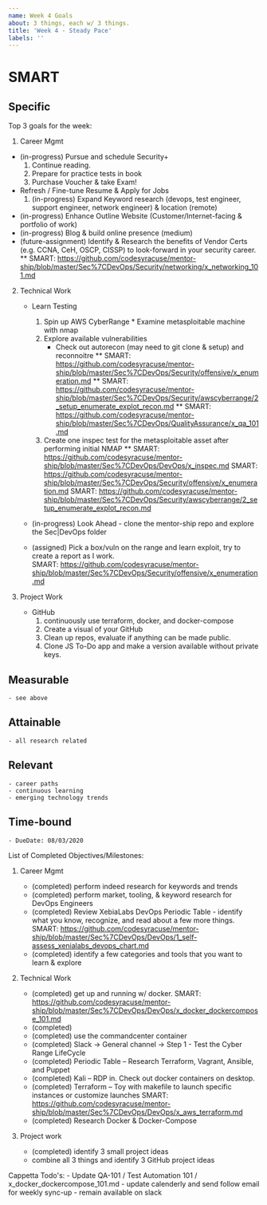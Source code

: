 ```yaml
---
name: Week 4 Goals
about: 3 things, each w/ 3 things.
title: 'Week 4 - Steady Pace'
labels: ''
---
```


# SMART
## Specific

Top 3 goals for the week: 

1.	Career Mgmt
 - (in-progress) Pursue and schedule Security+
    1.	Continue reading.
    2.	Prepare for practice tests in book
    3.	Purchase Voucher & take Exam!
 -  Refresh / Fine-tune Resume & Apply for Jobs
    1. (in-progress) Expand Keyword research (devops, test engineer, support engineer, network engineer) & location (remote)
 - (in-progress) Enhance Outline Website (Customer/Internet-facing & portfolio of work)
 - (in-progress) Blog & build online presence (medium)
 - (future-assignment) Identify & Research the benefits of Vendor Certs (e.g. CCNA, CeH, OSCP, CISSP) to look-forward in your security career.
        ** SMART: https://github.com/codesyracuse/mentor-ship/blob/master/Sec%7CDevOps/Security/networking/x_networking_101.md

2. Technical Work
    - Learn Testing
        1.	Spin up AWS CyberRange * Examine metasploitable machine with nmap
        2.	Explore available vulnerabilities
            - Check out autorecon (may need to git clone & setup) and reconnoitre
        ** SMART: https://github.com/codesyracuse/mentor-ship/blob/master/Sec%7CDevOps/Security/offensive/x_enumeration.md
        ** SMART: https://github.com/codesyracuse/mentor-ship/blob/master/Sec%7CDevOps/Security/awscyberrange/2_setup_enumerate_explot_recon.md
        ** SMART: https://github.com/codesyracuse/mentor-ship/blob/master/Sec%7CDevOps/QualityAssurance/x_qa_101.md
        3.  Create one inspec test for the metasploitable asset after performing initial NMAP
        ** SMART: https://github.com/codesyracuse/mentor-ship/blob/master/Sec%7CDevOps/DevOps/x_inspec.md
        SMART: https://github.com/codesyracuse/mentor-ship/blob/master/Sec%7CDevOps/Security/offensive/x_enumeration.md
        SMART: https://github.com/codesyracuse/mentor-ship/blob/master/Sec%7CDevOps/Security/awscyberrange/2_setup_enumerate_explot_recon.md
    - (in-progress) Look Ahead - clone the mentor-ship repo and explore the Sec|DevOps folder

    - (assigned) Pick a box/vuln on the range and learn exploit, try to create a report as I work.	
        SMART: https://github.com/codesyracuse/mentor-ship/blob/master/Sec%7CDevOps/Security/offensive/x_enumeration.md

3. Project Work
    - GitHub
        1. continuously use terraform, docker, and docker-compose
        2. Create a visual of your  GitHub
        5. Clean up repos, evaluate if anything can be made public.
        6. Clone JS To-Do app and make a version available without private keys.

## Measurable
    - see above 

## Attainable
    - all research related

## Relevant
    - career paths
    - continuous learning
    - emerging technology trends

## Time-bound
    - DueDate: 08/03/2020


List of Completed Objectives/Milestones: 

1. Career Mgmt
    - (completed) perform indeed research for keywords and trends 
    - (completed) perform market, tooling, & keyword research for DevOps Engineers
    - (completed) Review XebiaLabs DevOps Periodic Table - identify what you know, recognize, and read about a few more things.
        SMART: https://github.com/codesyracuse/mentor-ship/blob/master/Sec%7CDevOps/DevOps/1_self-assess_xenialabs_devops_chart.md
    - (completed) identify a few categories and tools that you want to learn & explore

2. Technical Work
    - (completed) get up and running w/ docker.
        SMART: https://github.com/codesyracuse/mentor-ship/blob/master/Sec%7CDevOps/DevOps/x_docker_dockercompose_101.md
    - (completed) 
    - (completed) use the commandcenter container
    - (completed) Slack -> General channel -> Step 1 - Test the Cyber Range LifeCycle
    - (completed) Periodic Table – Research Terraform, Vagrant, Ansible, and Puppet
    - (completed) Kali – RDP in. Check out docker containers on desktop.
    - (completed) Terraform – Toy with makefile to launch specific instances or customize launches 
        SMART: https://github.com/codesyracuse/mentor-ship/blob/master/Sec%7CDevOps/DevOps/x_aws_terraform.md
    - (completed) Research Docker & Docker-Compose

3. Project work
    - (completed) identify 3 small project ideas 
    - combine all 3 things and identify 3 GitHub project ideas

Cappetta Todo's: 
    - Update QA-101 / Test Automation 101 / x_docker_dockercompose_101.md
    - update calenderly and send follow email for weekly sync-up
    - remain available on slack

